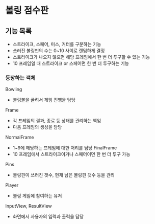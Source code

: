 # 볼링 점수판

## 기능 목록

- 스트라이크, 스페어, 미스, 거터를 구분하는 기능
- 쓰러진 볼링핀의 수는 0~10 사이로 랜덤하게 결정
- 스트라이크가 나오지 않으면 해당 프레임에서 한 번 더 투구할 수 있는 기능
- 10 프레임일 때 스트라이크 or 스페어면 한 번 더 투구하는 기능

### 등장하는 객체

Bowling
- 볼링볼을 굴려서 게임 진행을 담당

Frame
- 각 프레임의 결과, 종료 등 상태를 관리하는 책임
- 다음 프레임의 생성을 담당

NormalFrame
- 1~9에 해당하는 프레임에 대한 처리를 담당
FinalFrame
- 10 프레임에서 스트라이크이거나 스페어이면 한 번 더 투구 가능 

Pins
- 볼링핀이 쓰러진 갯수, 현재 남은 볼링핀 갯수 등을 관리

Player
- 볼링 게임에 참여하는 유저

InputView, ResultView
- 화면에서 사용자의 입력과 출력을 담당
